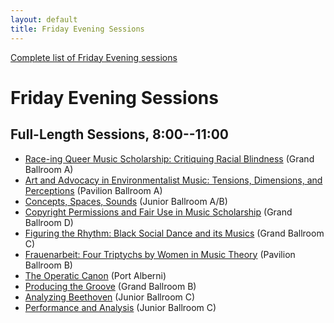 ```yaml
---
layout: default
title: Friday Evening Sessions
---
```


[Complete list of Friday Evening sessions](complete.html)

# Friday Evening Sessions

## Full-Length Sessions, 8:00--11:00

- [Race-ing Queer Music Scholarship: Critiquing Racial Blindness](race-ing-queer-music-scholarship.html) <span class="room">(Grand Ballroom A)</span>
- [Art and Advocacy in Environmentalist Music: Tensions, Dimensions, and Perceptions](art-and-advocacy-in-environmentalist-music.html) <span class="room">(Pavilion Ballroom A)</span>
- [Concepts, Spaces, Sounds](concepts-spaces-sounds.html) <span class="room">(Junior Ballroom A/B)</span>
- [Copyright Permissions and Fair Use in Music Scholarship](copyright-permissions-and-fair-use-in-music-scholarship.html) <span class="room">(Grand Ballroom D)</span>
- [Figuring the Rhythm: Black Social Dance and its Musics](figuring-the-rhythm.html) <span class="room">(Grand Ballroom C)</span>
- [Frauenarbeit: Four Triptychs by Women in Music Theory](frauenarbeit.html) <span class="room">(Pavilion Ballroom B)</span>
- [The Operatic Canon](the-operatic-canon.html) <span class="room">(Port Alberni)</span>
- [Producing the Groove](producing-the-groove.html) <span class="room">(Grand Ballroom B)</span>
- [Analyzing Beethoven](analyzing-beethoven.html) <span class="room">(Junior Ballroom C)</span>
- [Performance and Analysis](performance-and-analysis.html) <span class="room">(Junior Ballroom C)</span>
